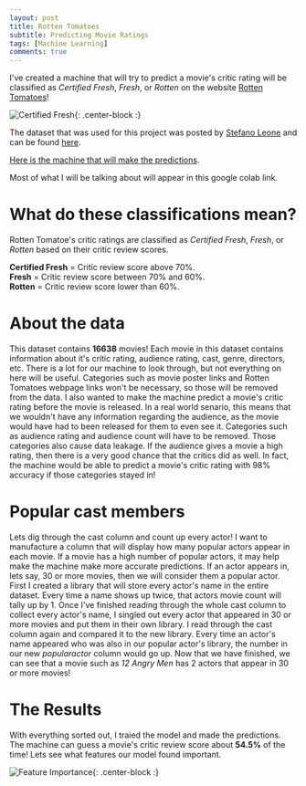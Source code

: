 ```yaml
---
layout: post
title: Rotten Tomatoes
subtitle: Predicting Movie Ratings
tags: [Machine Learning]
comments: true
---
```


I've created a machine that will try to predict a movie's critic rating will be classified as _Certified Fresh_, _Fresh_, or _Rotten_
on the website [Rotten Tomatoes](https://www.rottentomatoes.com/)!

![Certified Fresh](https://hips.hearstapps.com/digitalspyuk.cdnds.net/17/31/1501854760-certified-fresh.png?resize=480:*){: .center-block :}

The dataset that was used for this project was posted by [Stefano Leone](https://www.kaggle.com/stefanoleone992)
and can be found [here](https://www.kaggle.com/stefanoleone992/rotten-tomatoes-movies-and-critics-datasets).

[Here is the machine that will make the predictions](https://colab.research.google.com/drive/1Uy1lae7lP1lcsk9Z3LNDJpG6kjRngbRR). 

Most of what I will be talking about will appear in this google colab link.

# What do these classifications mean?

Rotten Tomatoe's critic ratings are classified as _Certified Fresh_, _Fresh_, or _Rotten_
based on their critic review scores.

**Certified Fresh** = Critic review score above 70%.  
**Fresh** = Critic review score between 70% and 60%.  
**Rotten** = Critic review score lower than 60%.

# About the data

This dataset contains **16638** movies! Each movie in this dataset contains information about it's critic rating, audience rating,
cast, genre, directors, etc. There is a lot for our machine to look through, but not everything on here will be useful. Categories such as movie poster links and Rotten Tomatoes webpage links won't be necessary, so those will be removed from the data. I also wanted to make the machine predict a movie's critic rating before the movie is released. In a real world senario, this means that we wouldn't have any information regarding the audience, as the movie would have had to been released for them to even see it. Categories such as audience rating and audience count will have to be removed. Those categories also cause data leakage. If the audience gives a movie a high rating, then there is a very good chance that the critics did as well. In fact, the machine would be able to predict a movie's critic rating with 98% accuracy if those categories stayed in!

# Popular cast members

Lets dig through the cast column and count up every actor! I want to manufacture a column that will display how many popular actors appear in each movie. If a movie has a high number of popular actors, it may help make the machine make more accurate predictions. If an actor appears in, lets say, 30 or more movies, then we will consider them a popular actor. First I created a library that will store every actor's name in the entire dataset. Every time a name shows up twice, that actors movie count will tally up by 1. Once I've finished reading through the whole cast column to collect every actor's name, I singled out every actor that appeared in 30 or more movies and put them in their own library. I read through the cast column again and compared it to the new library. Every time an actor's name appeared who was also in our popular actor's library, the number in our new _popularactor_ column would go up. Now that we have finished, we can see that a movie such as _12 Angry Men_ has 2 actors that appear in 30 or more movies!

# The Results

With everything sorted out, I traied the model and made the predictions. The machine can guess a movie's critic review score about **54.5%** of the time! Lets see what features our model found important.

![Feature Importance](https://prnt.sc/qncukz){: .center-block :}
